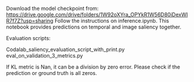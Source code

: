 Download the model checkpoint from: https://drive.google.com/drive/folders/1W92oXYra_OPYkR1W56D80iDexWIR7f7Z?usp=sharing Follow the instructions on inference.ipynb. This notebook provides predictions on temporal and image saliency together.

Evaluation scripts: 

Codalab_saliency_evaluation_script_with_print.py
eval_on_validation_3_metrics.py

If KL metric is Nan, it can be a division by zero error. Please check if the prediction or ground truth is all zeros. 
